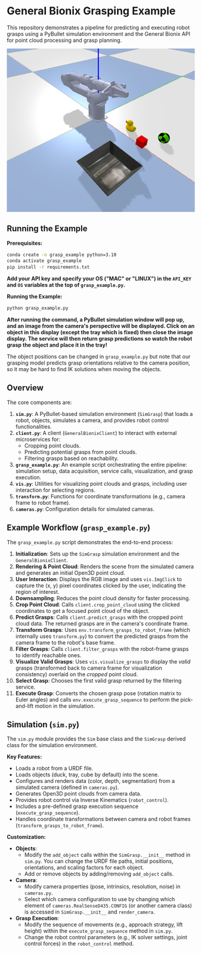 # General Bionix Grasping Example

This repository demonstrates a pipeline for predicting and executing robot grasps using a PyBullet simulation environment and the General Bionix API for point cloud processing and grasp planning.

![Simulation Environment](assets/sim.png)




## Running the Example

**Prerequisites:**


```bash
conda create -n grasp_example python=3.10
conda activate grasp_example
pip install -r requirements.txt
```

**Add your API key and specify your OS ("MAC" or "LINUX") in the `API_KEY` and `OS` variables at the top of `grasp_example.py`.**

**Running the Example:**

```bash
python grasp_example.py
```
**After running the command, a PyBullet simulation window will pop up, and an image from the camera's perspective will be displayed. Click on an object in this display (except the tray which is fixed) then close the image display. The service will then return grasp predictions so watch the robot grasp the object and place it in the tray!**

The object positions can be changed in `grasp_example.py` but note that our grasping model predicts grasp orientations relative to the camera position, so it may be hard to find IK solutions when moving the objects.

## Overview

The core components are:

1.  **`sim.py`**: A PyBullet-based simulation environment (`SimGrasp`) that loads a robot, objects, simulates a camera, and provides robot control functionalities.
2.  **`client.py`**: A client (`GeneralBionixClient`) to interact with external microservices for:
    *   Cropping point clouds.
    *   Predicting potential grasps from point clouds.
    *   Filtering grasps based on reachability.
3.  **`grasp_example.py`**: An example script orchestrating the entire pipeline: simulation setup, data acquisition, service calls, visualization, and grasp execution.
4.  **`vis.py`**: Utilities for visualizing point clouds and grasps, including user interaction for selecting regions.
5.  **`transform.py`**: Functions for coordinate transformations (e.g., camera frame to robot frame).
6.  **`cameras.py`**: Configuration details for simulated cameras.


## Example Workflow (`grasp_example.py`)

The `grasp_example.py` script demonstrates the end-to-end process:

1.  **Initialization**: Sets up the `SimGrasp` simulation environment and the `GeneralBionixClient`.
2.  **Rendering & Point Cloud**: Renders the scene from the simulated camera and generates an initial Open3D point cloud.
3.  **User Interaction**: Displays the RGB image and uses `vis.ImgClick` to capture the (x, y) pixel coordinates clicked by the user, indicating the region of interest.
4.  **Downsampling**: Reduces the point cloud density for faster processing.
5.  **Crop Point Cloud**: Calls `client.crop_point_cloud` using the clicked coordinates to get a focused point cloud of the object.
6.  **Predict Grasps**: Calls `client.predict_grasps` with the cropped point cloud data. The returned grasps are in the camera's coordinate frame.
7.  **Transform Grasps**: Uses `env.transform_grasps_to_robot_frame` (which internally uses `transform.py`) to convert the predicted grasps from the camera frame to the robot's base frame.
8.  **Filter Grasps**: Calls `client.filter_grasps` with the robot-frame grasps to identify reachable ones.
9.  **Visualize Valid Grasps**: Uses `vis.visualize_grasps` to display the *valid* grasps (transformed back to camera frame for visualization consistency) overlaid on the *cropped* point cloud.
10. **Select Grasp**: Chooses the first valid grasp returned by the filtering service.
11. **Execute Grasp**: Converts the chosen grasp pose (rotation matrix to Euler angles) and calls `env.execute_grasp_sequence` to perform the pick-and-lift motion in the simulation.

## Simulation (`sim.py`)

The `sim.py` module provides the `Sim` base class and the `SimGrasp` derived class for the simulation environment.

**Key Features:**

*   Loads a robot from a URDF file.
*   Loads objects (duck, tray, cube by default) into the scene.
*   Configures and renders data (color, depth, segmentation) from a simulated camera (defined in `cameras.py`).
*   Generates Open3D point clouds from camera data.
*   Provides robot control via Inverse Kinematics (`robot_control`).
*   Includes a pre-defined grasp execution sequence (`execute_grasp_sequence`).
*   Handles coordinate transformations between camera and robot frames (`transform_grasps_to_robot_frame`).

**Customization:**

*   **Objects**:
    *   Modify the `add_object` calls within the `SimGrasp.__init__` method in `sim.py`. You can change the URDF file paths, initial positions, orientations, and scaling factors for each object.
    *   Add or remove objects by adding/removing `add_object` calls.
*   **Camera**:
    *   Modify camera properties (pose, intrinsics, resolution, noise) in `cameras.py`.
    *   Select which camera configuration to use by changing which element of `cameras.RealSenseD435.CONFIG` (or another camera class) is accessed in `SimGrasp.__init__` and `render_camera`.
*   **Grasp Execution**:
    *   Modify the sequence of movements (e.g., approach strategy, lift height) within the `execute_grasp_sequence` method in `sim.py`.
    *   Change the robot control parameters (e.g., IK solver settings, joint control forces) in the `robot_control` method.
